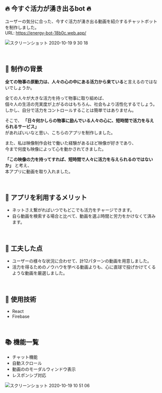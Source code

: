 ## :fire: 今すぐ活力が湧き出るbot :fire:
ユーザーの気分に合った、今すぐ活力が湧き出る動画を紹介するチャットボットを制作しました。  
URL: https://energy-bot-18b0c.web.app/

![スクリーンショット 2020-10-19 9 30 18](https://user-images.githubusercontent.com/67250685/96394531-3d6ec600-11fd-11eb-94ed-197ced2d9a9f.jpg)

<br />

## :closed_book: 制作の背景
**全ての物事の原動力は、人々の心の中にある活力から来ている**と言えるのではないでしょうか。  

全ての人々が大きな活力を持って物事に取り組めば、  
個々人の生活の充実度が上がるのはもちろん、社会もより活性化するでしょう。  
しかし、自分で活力をコントロールすることは簡単ではありません。

そこで、
**「日々何かしらの物事に励んでいる人々の心に、短時間で活力を与えられるサービス」**  
があればいいなと思い、こちらのアプリを制作しました。

また、私は映像制作会社で働いた経験があるほど映像が好きであり、  
今まで何度も映像によって心を動かされてきました。

**「この映像の力を持ってすれば、短時間で人々に活力を与えられるのではないか」**
と考え、  
本アプリに動画を取り入れました。

<br />

## :green_book: アプリを利用するメリット

- ネットさえ繋がればいつでもどこでも活力をチャージできます。
- 自ら動画を検索する場合と比べて、動画を選ぶ時間と労力をかけなくて済みます。


<br />

## :blue_book: 工夫した点

- ユーザーの様々な状況に合わせて、計12パターンの動画を用意しました。
- 活力を得るためのノウハウを学べる動画よりも、心に直球で投げかけてくるような動画を厳選しました。

<br />

## :orange_book: 使用技術
- React
- Firebase

<br />

## :books: 機能一覧
- チャット機能
- 自動スクロール
- 動画ののモーダルウィンドウ表示
- レスポンシブ対応

![スクリーンショット 2020-10-19 10 51 06](https://user-images.githubusercontent.com/67250685/96393074-19a98100-11f9-11eb-88de-d168c4c6427c.jpg)

